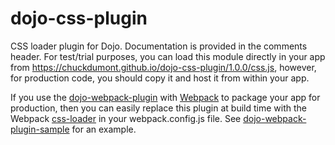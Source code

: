 # dojo-css-plugin
CSS loader plugin for Dojo.  Documentation is provided in the comments header.  For test/trial purposes, you can load this module directly in your app from  https://chuckdumont.github.io/dojo-css-plugin/1.0.0/css.js, however, for production code, you should copy it and host it from within your app.

If you use the [dojo-webpack-plugin](https://github.com/OpenNTF/dojo-webpack-plugin) with [Webpack](https://webpack.js.org/) to package your app for production, then you can easily replace this plugin at build time with the Webpack [css-loader](https://github.com/webpack-contrib/css-loader) in your webpack.config.js file.  See [dojo-webpack-plugin-sample](https://github.com/OpenNTF/dojo-webpack-plugin-sample) for an example.
